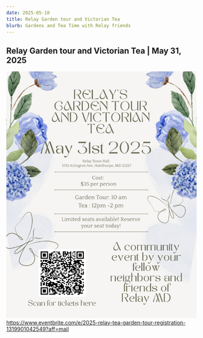 ```yaml
---
date: 2025-05-10
title: Relay Garden tour and Victorian Tea
blurb: Gardens and Tea Time with Relay friends
---
```


## Relay Garden tour and Victorian Tea | May 31, 2025


![Relay Tea 2025](../../img/tea_2025.jpg)
https://www.eventbrite.com/e/2025-relay-tea-garden-tour-registration-1319901042549?aff=mail

